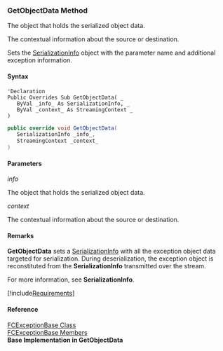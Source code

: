 ﻿### GetObjectData Method

The object that holds the serialized object data.

The contextual information about the source or destination.

Sets the [SerializationInfo](ms-help://MS.NETFrameworkSDKv1.1/cpref/html/frlrfsystemruntimeserializationserializationinfoclasstopic.htm) object with the parameter name and additional exception information.

#### Syntax

```vbnet
'Declaration
Public Overrides Sub GetObjectData( _
   ByVal _info_ As SerializationInfo, _
   ByVal _context_ As StreamingContext _
) 
```

```csharp
public override void GetObjectData( 
   SerializationInfo _info_,
   StreamingContext _context_
)
```

#### Parameters

_info_

The object that holds the serialized object data.

_context_

The contextual information about the source or destination.

#### Remarks

**GetObjectData** sets a [SerializationInfo](ms-help://MS.NETFrameworkSDKv1.1/cpref/html/frlrfsystemruntimeserializationserializationinfoclasstopic.htm) with all the exception object data targeted for serialization. During deserialization, the exception object is reconstituted from the **SerializationInfo** transmitted over the stream.

For more information, see **SerializationInfo**.

[!include[Requirements](../partials/requirements.md)]



#### Reference

[FCExceptionBase Class](FChoice.Common~FChoice.Common.FCExceptionBase.md)  
[FCExceptionBase Members](FChoice.Common~FChoice.Common.FCExceptionBase_members.md)  
**Base Implementation in GetObjectData**